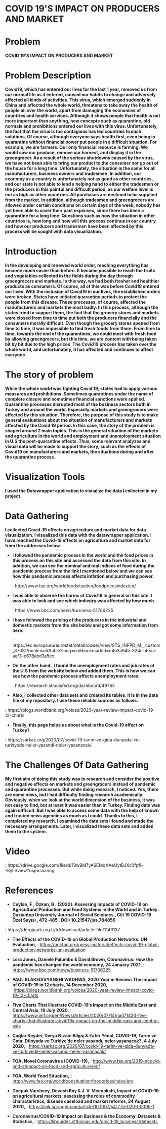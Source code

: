# COVID 19'S IMPACT ON PRODUCERS AND MARKET

# Problem
**COVID 19'S IMPACT ON PRODUCERS AND MARKET**

# Problem Description
  **Covid19, which has entered our lives for the last 1 year, removed us from our normal life as it entered, caused our habits to change and adversely affected all kinds of activities. This virus, which emerged suddenly in China and affected the whole world, threatens to take away the health of people all over the world, apart from damaging the economies of countries and health services. Although it shows people that health is not more important than anything, new concepts such as quarantine, old normals and prohibitions entered our lives with this virus. Unfortunately, the fact that the virus is too contagious has led countries to such solutions. Of course, although everyone says health first, even being in quarantine without financial power put people in a difficult situation. For example, we are farmers. Our only financial resource is farming. We would sow our produce, remove our harvest, and display it in the greengrocer. As a result of the serious shutdowns caused by the virus, we have not been able to bring our product to the consumer nor go out of the house for a long time. Unfortunately, the situation is the same for all manufacturers, business owners and tradesmen. In addition, our economy as a country is unfortunately not as good as other countries, and our state is not able to lend a helping hand to either the tradesmen or the producers in this painful and difficult period, as our welfare level is not as high as other countries. All purchases are destined to be supplied from the market. In addition, although tradesmen and greengrocers are allowed under certain conditions on certain days of the week, nobody has yet been able to cover their past expenses, since there has been a quarantine for a long time. Questions such as how the situation in other countries is, how long and how will this process continue in our country and how our producers and tradesmen have been affected by this process will be sought with data visualization.**

# Introduction
  **In the developing and renewed world order, reaching everything has become much easier than before. It became possible to reach the fruits and vegetables collected in the fields during the day through greengrocers and markets. In this way, we had both fresher and healthier products as consumers. Of course, all of this was before Covid19 entered our lives. With the inclusion of Covid19 in our lives, the established orders were broken. States have initiated quarantine periods to protect the people from this disease. These processes, of course, affected the manufacturers and markets the most badly. In this process, although the states tried to support them, the fact that the grocery stores and markets were closed from time to time put both the producers financially and the consumers morally difficult. Even though the grocery stores opened from time to time, it was impossible to find fresh foods from there. From time to time, towards the end of the quarantines, we could meet with fresh food by allowing greengrocers, but this time, we are content with being taken bit by bit due to the high prices. The Covid19 process has taken over the whole world, and unfortunately, it has affected and continues to affect everyone.**

# The story of problem
  **While the whole world was fighting Covid 19, states had to apply various measures and prohibitions. Sometimes quarantines under the name of complete closure and sometimes financial sanctions were applied. Quarantine processes disrupted most of the business sectors both in Turkey and around the world. Especially markets and greengrocers were affected by this situation. Therefore, the purpose of this study is to make general evaluations about the situation of manufacturers and markets affected by the Covid 19 period. In this case, the story of the problem is shaped around 2 main topics. This is the general situation of the markets and agriculture in the world and employment and unemployment situation in U.S  the post-quarantine effects. Thus, some relevant analyzes and visual data will be made to support the story, such as the effects of Covid19 on manufacturers and markets, the situations during and after the quarantine process.**

# Visualization Tools
**I used the Datawrapper application to visualize the data I collected in my project.**

# Data Gathering
  **I collected Covid-19 effects on agriculture and market data for data visualization. I visualized this data with the datawrapper application. I have reached the Covid-19 effects on agriculture and market data for  from the addresses below.**


- **I followed the pandemic process in the world and the food prices in this process on this site and accessed the data from this site. In addition, we can see the nominal and real indices of food during the pandemic process from the link I mentioned below and we can see how this pandemic process affects inflation and purchasing power.**
  <link> : http://www.fao.org/worldfoodsituation/foodpricesindex/en/
  
  
- **I was able to observe the harms of Covid19 in general on this site. I was able to look and see which industry was affected by how much.**
  <link> : https://www.bbc.com/news/business-51706225
  
- **I have followed the pricing of the producers in the industrial and domestic markets from the site below and got some information from here.**
  <link> : https://ec.europa.eu/eurostat/databrowser/view/STS_INPPD_M__custom_87081/bookmark/table?lang=en&bookmarkId=e4b3a94b-324c-4eaa-aef3-e678abd3a5cc
  
- **On the other hand , I found the unemployment rates and job rates of the U.S from the website below and added them. This is how we can see how the pandemic process affects unemployment rates.**
  <link> : https://research.stlouisfed.org/dashboard/49765
  
- **Also, i collected other data sets and created its tables. It is in the data file of my repository. I use these reliable sources as follows.**
<link>   : https://blogs.worldbank.org/voices/2020-year-review-impact-covid-19-12-charts

- **Finally, this page helps us about what is the Covid-19 affect on Turkey?**
<link>   : https://sarkac.org/2020/07/covid-19-tarim-ve-gida-dunyada-ve-turkiyede-neler-yasandi-neler-yasanacak/

# The Challenges Of Data Gathering

  **My first aim of doing this study was to research and consider the positive and negative effects on markets and greengrocers instead of pandemic and quarantine processes. But while doing research, I noticed. Yes, there are some news, but I had difficulty finding research academically. Obviously, when we look at the world dimension of the business, it was not easy to find, but at least it was easier than in Turkey. Finding data was again difficult. But I was able to access some data with the help of known and trusted news agencies as much as I could. Thanks to this, I completed my research. I examined the data sets I found and made the necessary arrangements. Later, I visualized these data sets and added them to the system.**
  
# Video 
<link> : https://drive.google.com/file/d/18w9M7yA6EMqXAeUytBJXc0fpfi--8yLi/view?usp=sharing
  
# References

- **Ceylan, F , Özkan, B . (2020). Assessing Impacts of COVID-19 on Agricultural Production and Food Systems in the World and in Turkey . Gaziantep University Journal of Social Sciences , Cilt 19 COVID-19 Özel Sayısı , 472-485 . DOI: 10.21547/jss.784859**
<link> : https://dergipark.org.tr/tr/download/article-file/1143137

- **The Effects of the COVID-19 on Global Production Networks: UN Evaluation,** <link> : https://unctad.org/press-material/effects-covid-19-global-production-networks-un-evaluation

- **Lora Jones, Daniele Palumbo & David Brown, Coronavirus: How the pandemic has changed the world economy, 24 January 2021,** <link> : https://www.bbc.com/news/business-51706225

- **PAUL BLAKEDIVYANSHI WADHWA, 2020 Year in Review: The impact of COVID-19 in 12 charts, 14 December 2020,** <link> :https://blogs.worldbank.org/voices/2020-year-review-impact-covid-19-12-charts

- **Five Charts That Illustrate COVID-19’s Impact on the Middle East and Central Asia, 16 July 2020,** <link> : https://www.imf.org/en/News/Articles/2020/07/14/na071420-five-charts-that-illustrate-covid19s-impact-on-the-middle-east-and-central-asia

-  **Çağlar Keyder, Derya Nizam Bilgiç & Zafer Yenal, COVID-19, Tarım ve Gıda: Dünyada ve Türkiye’de neler yaşandı, neler yaşanacak?, 4 July 2020,** <link> : https://sarkac.org/2020/07/covid-19-tarim-ve-gida-dunyada-ve-turkiyede-neler-yasandi-neler-yasanacak/

- **FOA, Novel Coronavirus (COVID-19),** <link> : http://www.fao.org/2019-ncov/q-and-a/impact-on-food-and-agriculture/en/

- **FOA, World Food Situation,** <link> : http://www.fao.org/worldfoodsituation/foodpricesindex/en/ 

- **Deepak Varshney, Devesh Roy & J. V. Meenakshi, Impact of COVID-19 on agricultural markets: assessing the roles of commodity characteristics, disease caseload and market reforms, 24 August 2020,** <link> : https://link.springer.com/article/10.1007/s41775-020-00095-1

- **Coronavirus/COVID-19 Impact on Business & the Economy: Datasets & Statistics,** <link> : https://libguides.stthomas.edu/covid-19_business/datasets









